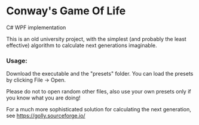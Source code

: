 # Conway's Game Of Life
C# WPF implementation

This is an old university project, with the simplest (and probably the least effective) algorithm to calculate next generations imaginable.

### Usage:
Download the executable and the "presets" folder. You can load the presets by clicking File -> Open.

Please do not to open random other files, also use your own presets only if you know what you are doing!

For a much more sophisticated solution for calculating the next generation, see https://golly.sourceforge.io/
